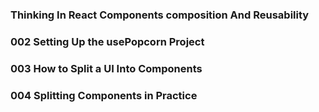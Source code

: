 ### Thinking In React Components composition And Reusability
### 002 Setting Up the usePopcorn Project
### 003 How to Split a UI Into Components
### 004 Splitting Components in Practice
